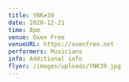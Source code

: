 ```yaml
---
title: YNK≠39
date: 2020-12-21
time: 8pm
venue: Oxen Free
venueURL: https://oxenfree.net
performers: Musicians
info: Additional info
flyer: /images/uploads/YNK39.jpg
---
```

